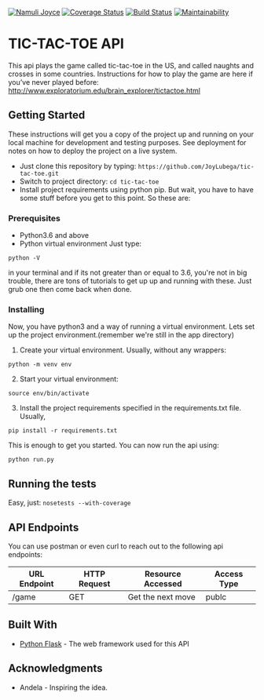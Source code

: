 [![Namuli Joyce](https://img.shields.io/badge/Namuli%20Joyce-TicTacToe-green.svg)]()
[![Coverage Status](https://coveralls.io/repos/github/JoyLubega/tic-tac-toe/badge.svg?branch=ft-gameplay)](https://coveralls.io/github/JoyLubega/tic-tac-toe?branch=ft-gameplay)
[![Build Status](https://travis-ci.org/JoyLubega/tic-tac-toe.svg?branch=master)](https://travis-ci.org/JoyLubega/tic-tac-toe)
 [![Maintainability](https://api.codeclimate.com/v1/badges/93370e098a6dc0e82c5e/maintainability)](https://codeclimate.com/github/JoyLubega/tic-tac-toe/maintainability)

# TIC-TAC-TOE API

This api plays the game called tic-tac-toe in the US, and called naughts and crosses in some countries.  Instructions for how to play the game are here if you’ve never played before: http://www.exploratorium.edu/brain_explorer/tictactoe.html

## Getting Started

These instructions will get you a copy of the project up and running on your local machine for development and testing purposes. See deployment for notes on how to deploy the project on a live system.
- Just clone this repository by typing: `https://github.com/JoyLubega/tic-tac-toe.git`
- Switch to project directory: `cd tic-tac-toe`
- Install project requirements using python pip. But wait, you have to have some stuff before you get to this point. So these are:

### Prerequisites

- Python3.6 and above
- Python virtual environment
Just type:
```
python -V
```
in your terminal and if its not greater than or equal to 3.6, you're not in big trouble, there are tons of tutorials to get up up and running with these. Just grub one then come back when done.

### Installing

Now, you have python3 and a way of running a virtual environment. Lets set up the project environment.(remember we're still in the app directory)

1. Create your virtual environment. Usually, without any wrappers:
```
python -m venv env
```
2. Start your virtual environment:
```
source env/bin/activate
```
3. Install the project requirements specified in the requirements.txt file. Usually,
```
pip install -r requirements.txt
```


This is enough to get you started.
You can now run the api using:

`python run.py`

    
## Running the tests

Easy, just: `nosetests --with-coverage`

## API Endpoints
You can use postman or even curl to reach out to the following api endpoints:

URL Endpoint	|               HTTP Request    | Resource Accessed | Access Type|
----------------|-----------------|-------------|------------------
/game           |      GET	      | Get the next move|publc




## Built With

* [Python Flask](https://www.fullstackpython.com/flask.html) - The web framework used for this API

## Acknowledgments

* Andela  - Inspiring the idea.